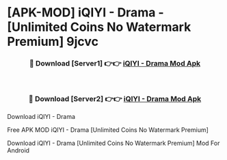 # [APK-MOD] iQIYI - Drama - [Unlimited Coins No Watermark Premium] 9jcvc



<div align="center">
<h3>🔴 Download [Server1] 👉👉 <a href="https://momento.my/?title=iQIYI_-_Drama">iQIYI - Drama Mod Apk</a></h3><br>

<h3>🔴 Download [Server2] 👉👉 <a href="https://momento.my/?title=iQIYI_-_Drama">iQIYI - Drama Mod Apk</a></h3>
</div>



Download iQIYI - Drama 

Free APK MOD iQIYI - Drama [Unlimited Coins No Watermark Premium]

Download iQIYI - Drama [Unlimited Coins No Watermark Premium] Mod For Android
